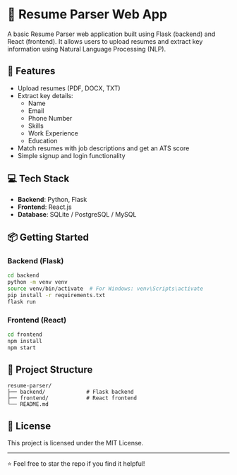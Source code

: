 
# 📝 Resume Parser Web App

A basic Resume Parser web application built using Flask (backend) and React (frontend). It allows users to upload resumes and extract key information using Natural Language Processing (NLP).

## 🔧 Features

- Upload resumes (PDF, DOCX, TXT)
- Extract key details:
  - Name
  - Email
  - Phone Number
  - Skills
  - Work Experience
  - Education
- Match resumes with job descriptions and get an ATS score
- Simple signup and login functionality

## 💻 Tech Stack

- **Backend**: Python, Flask
- **Frontend**: React.js
- **Database**: SQLite / PostgreSQL / MySQL

## 📦 Getting Started

### Backend (Flask)

```bash
cd backend
python -m venv venv
source venv/bin/activate  # For Windows: venv\Scripts\activate
pip install -r requirements.txt
flask run
```

### Frontend (React)

```bash
cd frontend
npm install
npm start
```

## 📁 Project Structure

```
resume-parser/
├── backend/             # Flask backend
├── frontend/            # React frontend
└── README.md
```

## 📃 License

This project is licensed under the MIT License.

---

⭐ Feel free to star the repo if you find it helpful!
